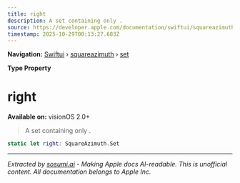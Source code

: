 ```yaml
---
title: right
description: A set containing only .
source: https://developer.apple.com/documentation/swiftui/squareazimuth/set/right
timestamp: 2025-10-29T00:13:27.683Z
---
```


**Navigation:** [Swiftui](/documentation/swiftui) › [squareazimuth](/documentation/swiftui/squareazimuth) › [set](/documentation/swiftui/squareazimuth/set)

**Type Property**

# right

**Available on:** visionOS 2.0+

> A set containing only .

```swift
static let right: SquareAzimuth.Set
```

---

*Extracted by [sosumi.ai](https://sosumi.ai) - Making Apple docs AI-readable.*
*This is unofficial content. All documentation belongs to Apple Inc.*
